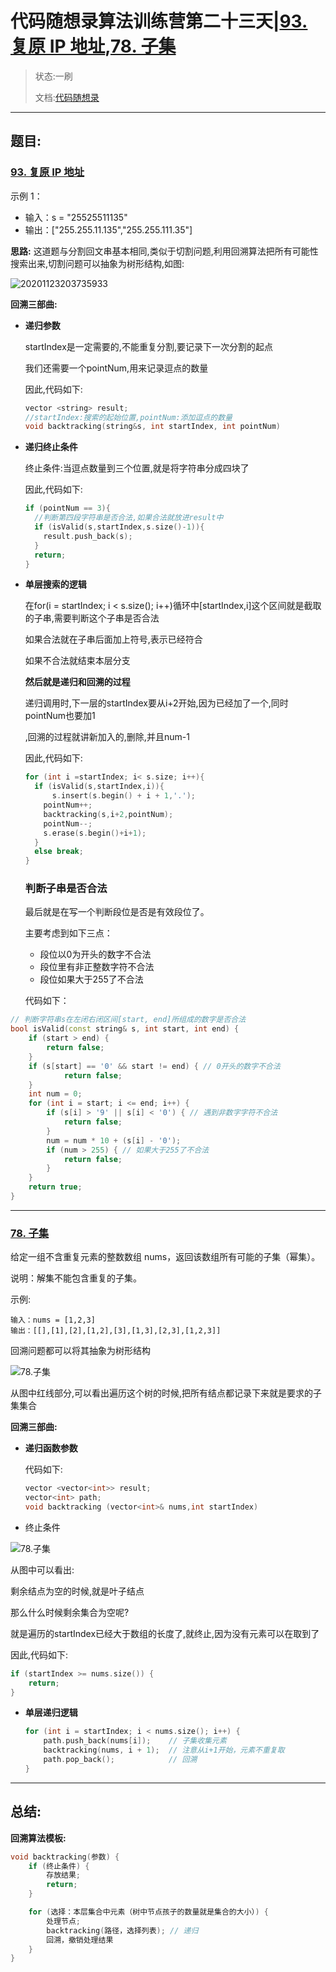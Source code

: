 # 代码随想录算法训练营第二十三天|[93. 复原 IP 地址](https://leetcode.cn/problems/restore-ip-addresses/),[78. 子集](https://leetcode.cn/problems/subsets/)



> 状态:一刷
>
> 文档:[代码随想录](https://programmercarl.com/0093.%E5%A4%8D%E5%8E%9FIP%E5%9C%B0%E5%9D%80.html#%E7%AE%97%E6%B3%95%E5%85%AC%E5%BC%80%E8%AF%BE)



---

## 题目:

### [93. 复原 IP 地址](https://leetcode.cn/problems/restore-ip-addresses/)

示例 1：

- 输入：s = "25525511135"
- 输出：["255.255.11.135","255.255.111.35"]

**思路:**
这道题与分割回文串基本相同,类似于切割问题,利用回溯算法把所有可能性搜索出来,切割问题可以抽象为树形结构,如图:

![20201123203735933](https://file1.kamacoder.com/i/algo/20201123203735933.png)

**回溯三部曲:**

- **递归参数**

  startIndex是一定需要的,不能重复分割,要记录下一次分割的起点

  我们还需要一个pointNum,用来记录逗点的数量

  因此,代码如下:

  ```c++
  vector <string> result;
  //startIndex:搜索的起始位置,pointNum:添加逗点的数量
  void backtracking(string&s, int startIndex, int pointNum)
  ```

- **递归终止条件**

  终止条件:当逗点数量到三个位置,就是将字符串分成四块了

  因此,代码如下:

  ```c++
  if (pointNum == 3){
    //判断第四段字符串是否合法,如果合法就放进result中
    if (isValid(s,startIndex,s.size()-1)){
      result.push_back(s); 
    }
    return;
  }
  ```

- **单层搜索的逻辑**

  在for(i = startIndex; i < s.size(); i++)循环中[startIndex,i]这个区间就是截取的子串,需要判断这个子串是否合法

  如果合法就在子串后面加上符号,表示已经符合

  如果不合法就结束本层分支

  **然后就是递归和回溯的过程**

  递归调用时,下一层的startIndex要从i+2开始,因为已经加了一个,同时pointNum也要加1

  ,回溯的过程就讲新加入的,删除,并且num-1

  因此,代码如下:

  ```c++
  for (int i =startIndex; i< s.size; i++){
    if (isValid(s,startIndex,i)){
  		s.insert(s.begin() + i + 1,'.');
      pointNum++;
      backtracking(s,i+2,pointNum);
      pointNum--;
      s.erase(s.begin()+i+1);
    }
    else break;
  }
  ```

  ### 判断子串是否合法

  最后就是在写一个判断段位是否是有效段位了。

  主要考虑到如下三点：

  - 段位以0为开头的数字不合法
  - 段位里有非正整数字符不合法
  - 段位如果大于255了不合法

  代码如下：

```c++
// 判断字符串s在左闭右闭区间[start, end]所组成的数字是否合法
bool isValid(const string& s, int start, int end) {
    if (start > end) {
        return false;
    }
    if (s[start] == '0' && start != end) { // 0开头的数字不合法
            return false;
    }
    int num = 0;
    for (int i = start; i <= end; i++) {
        if (s[i] > '9' || s[i] < '0') { // 遇到非数字字符不合法
            return false;
        }
        num = num * 10 + (s[i] - '0');
        if (num > 255) { // 如果大于255了不合法
            return false;
        }
    }
    return true;
}
```



---

### [78. 子集](https://leetcode.cn/problems/subsets/)

给定一组不含重复元素的整数数组 nums，返回该数组所有可能的子集（幂集）。

说明：解集不能包含重复的子集。

示例:

```
输入：nums = [1,2,3]
输出：[[],[1],[2],[1,2],[3],[1,3],[2,3],[1,2,3]]
```

回溯问题都可以将其抽象为树形结构



![78.子集](https://file1.kamacoder.com/i/algo/78.%E5%AD%90%E9%9B%86.png)

从图中红线部分,可以看出遍历这个树的时候,把所有结点都记录下来就是要求的子集集合



**回溯三部曲:**

- **递归函数参数**

  代码如下:

  ```c++
  vector <vector<int>> result;
  vector<int> path;
  void backtracking (vector<int>& nums,int startIndex)
  ```

- 终止条件

![78.子集](https://file1.kamacoder.com/i/algo/78.%E5%AD%90%E9%9B%86.png)

从图中可以看出:

剩余结点为空的时候,就是叶子结点

那么什么时候剩余集合为空呢?

就是遍历的startIndex已经大于数组的长度了,就终止,因为没有元素可以在取到了

因此,代码如下:

```cpp
if (startIndex >= nums.size()) {
    return;
}
```



- **单层递归逻辑**

  ```c++
  for (int i = startIndex; i < nums.size(); i++) {
      path.push_back(nums[i]);    // 子集收集元素
      backtracking(nums, i + 1);  // 注意从i+1开始，元素不重复取
      path.pop_back();            // 回溯
  }
  ```



---

## 总结:

**回溯算法模板:**

```c++
void backtracking(参数) {
    if (终止条件) {
        存放结果;
        return;
    }

    for (选择：本层集合中元素（树中节点孩子的数量就是集合的大小）) {
        处理节点;
        backtracking(路径，选择列表); // 递归
        回溯，撤销处理结果
    }
}
```





